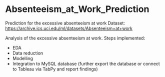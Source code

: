 # Absenteeism_at_Work_Prediction
Prediction for the excessive absenteeism at work
Dataset: https://archive.ics.uci.edu/ml/datasets/Absenteeism+at+work

Analysis of the excessive absenteeism at work.
Steps implemented:
  - EDA
  - Data reduction
  - Modelling
  - Integration to MySQL database (further export the database or connect to Tableau via TabPy and report findings)
